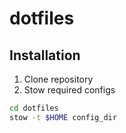 # dotfiles

## Installation
1. Clone repository
2. Stow required configs
```bash
cd dotfiles
stow -t $HOME config_dir
```
